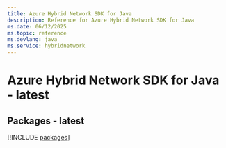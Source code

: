 ```yaml
---
title: Azure Hybrid Network SDK for Java
description: Reference for Azure Hybrid Network SDK for Java
ms.date: 06/12/2025
ms.topic: reference
ms.devlang: java
ms.service: hybridnetwork
---
```

# Azure Hybrid Network SDK for Java - latest
## Packages - latest
[!INCLUDE [packages](hybrid-network-index.md)]